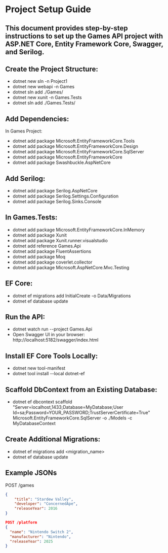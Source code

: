 # Project Setup Guide

## This document provides step-by-step instructions to set up the Games API project with ASP.NET Core, Entity Framework Core, Swagger, and Serilog.

## Create the Project Structure:
- dotnet new sln -n Project1
- dotnet new webapi -n Games
- dotnet sln add ./Games/
- dotnet new xunit -n Games.Tests
- dotnet sln add ./Games.Tests/

## Add Dependencies:
In Games Project:
- dotnet add package Microsoft.EntityFrameworkCore.Tools
- dotnet add package Microsoft.EntityFrameworkCore.Design
- dotnet add package Microsoft.EntityFrameworkCore.SqlServer
- dotnet add package Microsoft.EntityFrameworkCore
- dotnet add package Swashbuckle.AspNetCore

## Add Serilog:
- dotnet add package Serilog.AspNetCore
- dotnet add package Serilog.Settings.Configuration
- dotnet add package Serilog.Sinks.Console

## In Games.Tests:
- dotnet add package Microsoft.EntityFrameworkCore.InMemory
- dotnet add package Xunit
- dotnet add package Xunit.runner.visualstudio
- dotnet add reference Games.Api
- dotnet add package FluentAssertions
- dotnet add package Moq
- dotnet add package coverlet.collector
- dotnet add package Microsoft.AspNetCore.Mvc.Testing


## EF Core:
- dotnet ef migrations add InitialCreate -o Data/Migrations
- dotnet ef database update

## Run the API:
- dotnet watch run --project Games.Api
- Open Swagger UI in your browser: http://localhost:5182/swagger/index.html

## Install EF Core Tools Locally:
- dotnet new tool-manifest
- dotnet tool install --local dotnet-ef

## Scaffold DbContext from an Existing Database:
- dotnet ef dbcontext scaffold "Server=localhost,1433;Database=MyDatabase;User Id=sa;Password=YOUR_PASSWORD;TrustServerCertificate=True" Microsoft.EntityFrameworkCore.SqlServer -o ./Models -c MyDatabaseContext

## Create Additional Migrations:
- dotnet ef migrations add <migration_name>
- dotnet ef database update

## Example JSONs
POST /games
```json
{
    "title": "Stardew Valley",
    "developer": "ConcernedApe",
    "releaseYear": 2016
}
```
```json
POST /platform
{
  "name": "Nintendo Switch 2",
  "manufacturer": "Nintendo",
  "releaseYear": 2025
}
```